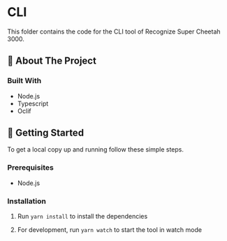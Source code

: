 # CLI
This folder contains the code for the CLI tool of Recognize Super Cheetah 3000.

## 👋 About The Project

### Built With

* []() Node.js
* []() Typescript
* []() Oclif



## 🚀 Getting Started

To get a local copy up and running follow these simple steps.

### Prerequisites

* []() Node.js

### Installation

1. Run `yarn install` to install the dependencies

2. For development, run `yarn watch` to start the tool in watch mode
